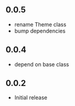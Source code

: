 ## 0.0.5
* rename Theme class
* bump dependencies

## 0.0.4
* depend on base class

## 0.0.2

* Initial release
